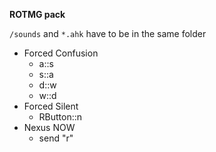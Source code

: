 **ROTMG pack**

`/sounds` and `*.ahk` have to be in the same folder

- Forced Confusion
  - a::s
  - s::a
  - d::w
  - w::d
- Forced Silent
  - RButton::n
- Nexus NOW
  - send "r"